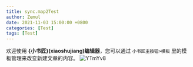 ```yaml
---
title: sync.map2Test
author: Zemul
date: 2021-11-03 15:00:00 +0800
categories: [Test]
tags: [Test]
---
```


欢迎使用 **{小书匠}(xiaoshujiang)编辑器**，您可以通过 `小书匠主按钮>模板` 里的模板管理来改变新建文章的内容。
![YTmYv8](https://gitee.com/zemul/img/raw/master/uPic/YTmYv8.jpg)